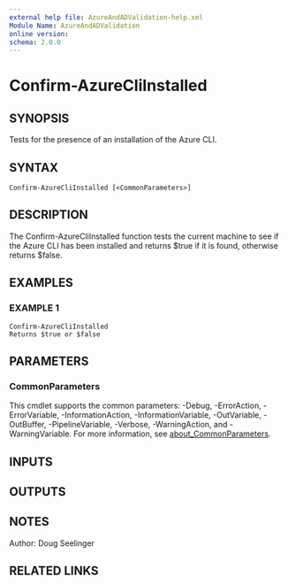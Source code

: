 ```yaml
---
external help file: AzureAndADValidation-help.xml
Module Name: AzureAndADValidation
online version:
schema: 2.0.0
---
```


# Confirm-AzureCliInstalled

## SYNOPSIS
Tests for the presence of an installation of the Azure CLI.

## SYNTAX

```
Confirm-AzureCliInstalled [<CommonParameters>]
```

## DESCRIPTION
The Confirm-AzureCliInstalled function tests the current machine to see if the Azure CLI has been installed and returns 
$true if it is found, otherwise returns $false.

## EXAMPLES

### EXAMPLE 1
```
Confirm-AzureCliInstalled
Returns $true or $false
```

## PARAMETERS

### CommonParameters
This cmdlet supports the common parameters: -Debug, -ErrorAction, -ErrorVariable, -InformationAction, -InformationVariable, -OutVariable, -OutBuffer, -PipelineVariable, -Verbose, -WarningAction, and -WarningVariable. For more information, see [about_CommonParameters](http://go.microsoft.com/fwlink/?LinkID=113216).

## INPUTS

## OUTPUTS

## NOTES
Author: Doug Seelinger

## RELATED LINKS
